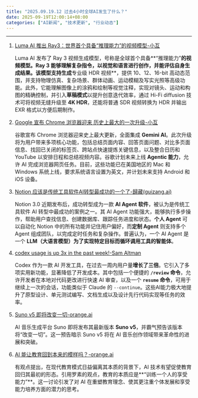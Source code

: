 ```yaml
---
title: "2025.09.19.12 过去4小时全球AI发生了什么？"
date: 2025-09-19T12:00:14+08:00
categories: ["AI新闻", "技术更新", "行业动态"]
---
```


---

1.  [Luma AI 推出 Ray3：世界首个具备“推理能力”的视频模型-小互](https://x.com/imxiaohu/status/1968841022865375539)

    Luma AI 发布了 Ray 3 视频生成模型，号称是全球首个具备**“推理能力”**的视频模型。Ray 3 能够理解复杂指令，以视觉和语言进行创作，并能评估自身生成结果。该模型支持生成**专业级 HDR 视频**，提供 10、12、16-bit 高动态范围，并支持物理仿真、复杂场景、群体动画、运动模糊及写实光照等高级功能。此外，它能理解图像上的涂鸦和绘制等视觉注释，实现对镜头、运动和构图的精确控制，并引入**草稿模式**以提升创意迭代效率，通过 Hi-Fi diffusion 技术可将视频无缝升级至 **4K HDR**，还能将普通 SDR 视频转换为 HDR 并输出 EXR 格式以方便后期制作。

2.  [Google 宣布 Chrome 浏览器迎来 历史上最大的一次升级-小互](https://x.com/imxiaohu/status/1968829270291026405)

    谷歌宣布 Chrome 浏览器迎来史上最大更新，全面集成 **Gemini AI**。此次升级将为用户带来多项核心功能，包括总结页面内容、回答页面问题、对比多页面信息、找回已关闭的标签页、跨站点快速提炼关键信息，以及整合日历和 YouTube 以安排日程和总结视频内容。谷歌计划未来上线 **Agentic 能力**，允许 AI 完成浏览器网页任务。目前，这些功能已在美国地区的 Mac 和 Windows 系统上线，要求系统语言设置为英文，并计划未来支持 Android 和 iOS 设备。

3.  [Notion 应该是传统工具软件AI转型最成功的一个了-歸藏(guizang.ai)](https://x.com/op7418/status/1968872058647130226)

    Notion 3.0 近期发布后，成功转型成为一款 **AI Agent 软件**，被认为是传统工具软件 AI 转型中最成功的案例之一。其 AI Agent 功能强大，能够执行多步操作，帮助用户查找信息、创建数据库、跟踪任务进度和状态。**个人 Agent** 可以自动化 Notion 中的所有功能并记住用户偏好，而**定制 Agent** 则支持多个 Agent 组成团队，以完成定时任务和复杂操作。普遍认为，一个 AI Agent 是一个 **LLM（大语言模型）为了实现特定目标而循环调用工具的智能体**。

4.  [codex usage is up 3x in the past week!-Sam Altman](https://x.com/sama/status/1968851561754300733)

    Codex 作为一款 AI 开发工具，在过去一周内用户量**增长了三倍**。它引入了多项实用新功能，显著降低了开发成本。其中包括一个便捷的 **`/review` 命令**，允许开发者在本地对代码更改进行快速 AI 审查，以及一个 **`resume` 命令**，可用于继续上一次的会话，功能类似于 Claude 的 `--continue`。这些AI能力极大地提升了原型设计、单元测试编写、文档生成以及设计先行代码实现等任务的效率。

5.  [Suno v5 即将改变一切-orange.ai](https://x.com/oran_ge/status/1968850083056660697)

    AI 音乐生成平台 Suno 即将发布其最新版本 **Suno v5**，并霸气预告该版本将“改变一切”。这一预告暗示 Suno v5 将在 AI 音乐创作领域带来革命性的进展和突破。

6.  [AI 能让教育回到本来的模样吗？-orange.ai](https://x.com/oran_ge/status/1968868061739417637)

    有观点提出，在现代教育模式日益偏离其本质的背景下，AI 技术有望促使教育回归其最初的形态。引用罗素的观点，教育的本质应是**“训练一个人的享受能力”**。这一讨论引发了对 AI 在重塑教育理念、使其更注重个体发展和享受能力培养方面的潜力的思考。